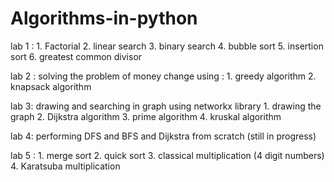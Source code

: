 # Algorithms-in-python

lab 1 :
    1. Factorial
    2. linear search
    3. binary search
    4. bubble sort
    5. insertion sort
    6. greatest common divisor
    
lab 2 :  solving the problem of money change using :
     1. greedy algorithm
     2. knapsack algorithm 

lab 3: drawing and searching in graph using networkx library
    1. drawing the graph
    2. Dijkstra algorithm
    3. prime algorithm
    4. kruskal algorithm
    
lab 4: performing DFS and BFS and Dijkstra from scratch (still in progress)
    
    
lab 5 : 
      1. merge sort
      2. quick sort
      3. classical multiplication (4 digit numbers)
      4. Karatsuba multiplication
